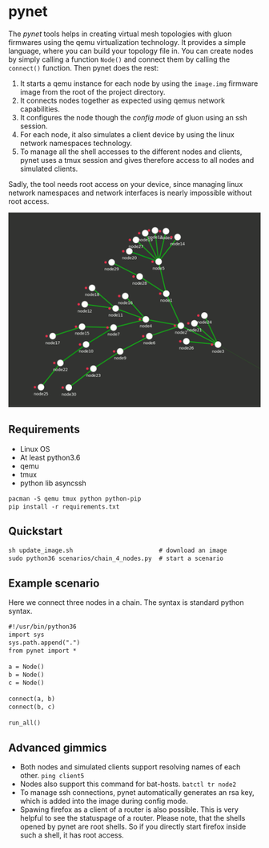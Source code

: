 # pynet

The *pynet* tools helps in creating virtual mesh topologies
with gluon firmwares using the qemu virtualization
technology. It provides a simple language, where you can
build your topology file in. You can create nodes by
simply calling a function `Node()` and connect them by
calling the `connect()` function. Then pynet does the rest:

1. It starts a qemu instance for each node by using the `image.img` firmware image from the root of the project directory.
2. It connects nodes together as expected using qemus network capabilities.
3. It configures the node though the *config mode* of gluon using an ssh session.
4. For each node, it also simulates a client device by using the linux network namespaces technology.
5. To manage all the shell accesses to the different nodes and clients, pynet uses a tmux session and gives therefore access to all nodes and simulated clients.

Sadly, the tool needs root access on your device, since
managing linux network namespaces and network interfaces
is nearly impossible without root access.

![picture of random mesh generated by pynet](mesh.gif)

## Requirements

- Linux OS
- At least python3.6
- qemu
- tmux
- python lib asyncssh

``` shell
pacman -S qemu tmux python python-pip
pip install -r requirements.txt
```

## Quickstart

``` shell
sh update_image.sh                        # download an image
sudo python36 scenarios/chain_4_nodes.py  # start a scenario
```

## Example scenario

Here we connect three nodes in a chain. The syntax is
standard python syntax.
```
#!/usr/bin/python36
import sys
sys.path.append(".")
from pynet import *

a = Node()
b = Node()
c = Node()

connect(a, b)
connect(b, c)

run_all()
```

## Advanced gimmics

- Both nodes and simulated clients support resolving names of each other. ```ping client5```
- Nodes also support this command for bat-hosts. ```batctl tr node2```
- To manage ssh connections, pynet automatically generates an rsa key, which is added into the image during config mode.
- Spawing firefox as a client of a router is also possible. This is very helpful to see the statuspage of a router. Please note, that the shells opened by pynet are root shells. So if you directly start firefox inside such a shell, it has root access.
